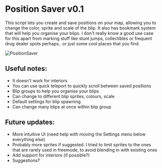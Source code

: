 # Position Saver v0.1

This script lets you create and save positions on your map, allowing you to change the color, sprite and scale of the blip. It also has bookmark system that will help you organise your blips. I don't really know a good use case for this apart from marking stuff like stunt jumps, collectibles or frequent drug dealer spots perhaps.. or just some cool places that you find.

![PositionSaver](https://user-images.githubusercontent.com/129829409/236411921-c63c0ab0-4864-432f-8c8b-941bbbc452b7.png)

## Useful notes:
- It doesn't work for interiors
- You can use quick teleport to quickly scroll between saved positions
- Blip groups to help you organise your blips
- Can change to different blip sprites, colours, scale
- Default settings for blip spawning
- Can change many blips at once within blip group

## Future updates:
- More intuitive UI (need help with moving the Settings menu below everything else)
- Probably more sprites if suggested. I tried to limit sprites to the ones that are rarely used in freemode, to avoid blending in with existing ones
- Add support for interiors (if possible?)
- Suggestions?
